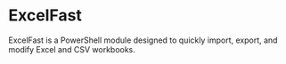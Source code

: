 # ExcelFast

ExcelFast is a PowerShell module designed to quickly import, export, and modify Excel and CSV workbooks.
